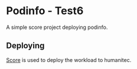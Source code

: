 # Podinfo - Test6

A simple score project deploying podinfo.

## Deploying

[Score](https://score.dev/) is used to deploy the workload to humanitec.
